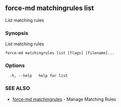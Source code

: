 ## force-md matchingrules list

List matching rules

### Synopsis

List matching rules

```
force-md matchingrules list [flags] [filename]...
```

### Options

```
  -h, --help   help for list
```

### SEE ALSO

* [force-md matchingrules](force-md_matchingrules.md)	 - Manage Matching Rules

